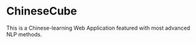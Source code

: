 ChineseCube
===========

This is a Chinese-learning Web Application featured with most advanced NLP methods.
